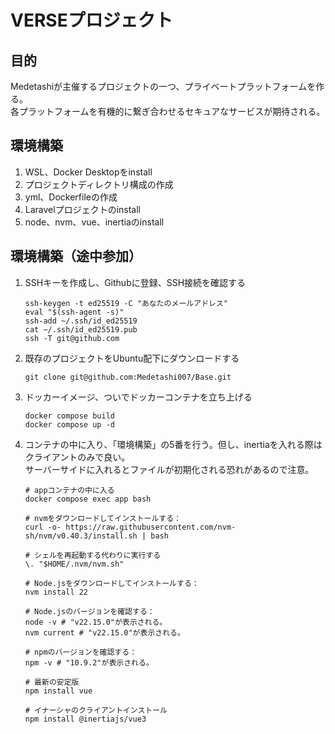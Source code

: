 # VERSEプロジェクト

## 目的

Medetashiが主催するプロジェクトの一つ、プライベートプラットフォームを作る。  
各プラットフォームを有機的に繋ぎ合わせるセキュアなサービスが期待される。  

## 環境構築

1. WSL、Docker Desktopをinstall
2. プロジェクトディレクトリ構成の作成
3. yml、Dockerfileの作成
4. Laravelプロジェクトのinstall
5. node、nvm、vue、inertiaのinstall

## 環境構築（途中参加）

1. SSHキーを作成し、Githubに登録、SSH接続を確認する  
    ```
    ssh-keygen -t ed25519 -C "あなたのメールアドレス"
    eval "$(ssh-agent -s)"
    ssh-add ~/.ssh/id_ed25519
    cat ~/.ssh/id_ed25519.pub
    ssh -T git@github.com
    ```

2. 既存のプロジェクトをUbuntu配下にダウンロードする 
    ```
    git clone git@github.com:Medetashi007/Base.git  
    ```
3. ドッカーイメージ、ついでドッカーコンテナを立ち上げる
   ```
   docker compose build
   docker compose up -d
   ```
4. コンテナの中に入り、「環境構築」の5番を行う。但し、inertiaを入れる際はクライアントのみで良い。  
    サーバーサイドに入れるとファイルが初期化される恐れがあるので注意。
    
    ```
    # appコンテナの中に入る
    docker compose exec app bash
    
    # nvmをダウンロードしてインストールする：
    curl -o- https://raw.githubusercontent.com/nvm-sh/nvm/v0.40.3/install.sh | bash
    
    # シェルを再起動する代わりに実行する
    \. "$HOME/.nvm/nvm.sh"
    
    # Node.jsをダウンロードしてインストールする：
    nvm install 22
    
    # Node.jsのバージョンを確認する：
    node -v # "v22.15.0"が表示される。
    nvm current # "v22.15.0"が表示される。
    
    # npmのバージョンを確認する：
    npm -v # "10.9.2"が表示される。

    # 最新の安定版
    npm install vue

    # イナーシャのクライアントインストール
    npm install @inertiajs/vue3
    ```
